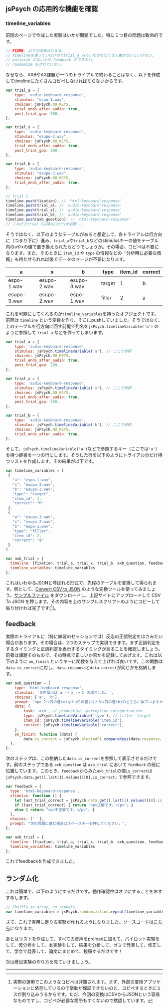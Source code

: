 ## jsPsych の応用的な機能を確認

### timeline_variables

前回のページで作成した実験はいかが問題でした。特に１つ目の問題は致命的です。

```js
// FIXME: 以下が改善点になる。
// timelineを使っていないのでtrial_a みたいなのをたくさん書かないといけない。
// onfinish がないから feedback ができない。
// randomize もされていない。
```

なぜなら、AXBやAX課題が一つのトライアルで終わることはなく、以下を作成してtimelineにたくさんコピペしなければならないからです。

```js
var trial_a = {
    type: 'audio-keyboard-response',
    stimulus: "espo-1.wav",
    choices: jsPsych.NO_KEYS,
    trial_ends_after_audio: true,
    post_trial_gap: 200,
};

var trial_x = {
    type: 'audio-keyboard-response',
    stimulus: "esupo-2.wav",
    choices: jsPsych.NO_KEYS,
    trial_ends_after_audio: true,
    post_trial_gap: 200,
};

var trial_b = {
    type: 'audio-keyboard-response',
    stimulus: "esupo-3.wav",
    choices: jsPsych.NO_KEYS,
    trial_ends_after_audio: true,
};

// trial 1
timeline.push(fixation); // 'html-keyboard-response'
timeline.push(trial_a); // 'audio-keyboard-response'
timeline.push(trial_x); // 'audio-keyboard-response'
timeline.push(trial_b); // 'audio-keyboard-response'
timeline.push(axb_question); // 'html-keyboard-response'
// これだとtrial 2以降もコピペが必要...
```

<!--https://www.tablesgenerator.com/markdown_tables-->
そうではなく、以下のようなテーブルがあると想定して、各トライアルは行方向に（つまり下に）進み、`trial_a`や`trial_b`などのstimulusキーの値をテーブル内のaやxの値で置き換えられたらどうでしょうか。その場合、コピペは不要になります。また、そのときに `item_id` や `type` の情報などの「分析時に必要な情報」も持たせられれば後でデータのマージが不要になります。

| a           | x           | b           | type   | item_id | correct |
|-------------|-------------|-------------|--------|---------|---------|
| espo-1.wav  | esupo-2.wav | esupo-3.wav | target | 1       | b       |
| esupo-3.wav | esupo-2.wav | espo-1.wav  | filler | 2       | a       |

これを可能にしてくれるのが`timeline_variables`を持ったオブジェクトです。前回は `timeline` という変数を作り、そこにpushしていました。そうではなく、上のテーブルを行方向に回す前提で列名を`jsPsych.timelineVariable('a')` のように参照して `trial_a` などを作ってしまいます。

```js
var trial_a = {
    type: 'audio-keyboard-response',
    stimulus: jsPsych.timelineVariable('a'), // ここで参照
    choices: jsPsych.NO_KEYS,
    trial_ends_after_audio: true,
    post_trial_gap: 200,
};

var trial_x = {
    type: 'audio-keyboard-response',
    stimulus: jsPsych.timelineVariable('x'), // ここで参照
    choices: jsPsych.NO_KEYS,
    trial_ends_after_audio: true,
    post_trial_gap: 200,
};

var trial_b = {
    type: 'audio-keyboard-response',
    stimulus: jsPsych.timelineVariable('b'), // ここで参照
    choices: jsPsych.NO_KEYS,
    trial_ends_after_audio: true,
};
```

そして、`jsPsych.timelineVariable('a')`などで参照するキー（ここでは`'a'`）を持つ辞書を一つの行にします。そうした行を以下のようにトライアル分だけ持つリストを作成します。その結果が以下です。

```js
var timeline_variables = [
 {
   "a": "espo-1.wav",
   "x": "esupo-2.wav",
   "b": "esupo-3.wav",
   "type": "target",
   "item_id": 1,
   "correct": "b"
 },
 {
   "a": "esupo-3.wav",
   "x": "esupo-2.wav",
   "b": "espo-1.wav",
   "type": "filler",
   "item_id": 2,
   "correct": "a"
 }
]

var axb_trial = {
  timeline: [fixation, trial_a, trial_x, trial_b, axb_question, feedback],
  timeline_variables: timeline_variables
};
```

これはいわゆるJSONと呼ばれる形式で、先程のテーブルを変換して得られます。例として、[Convert CSV to JSON](https://www.convertcsv.com/csv-to-json.htm) のような変換ツールを使ってみましょう。[サンプルファイル](./axb.csv) をダウンロードし、上記サイトにアップロードして CSV To JSON を押します。その内容を上のサンプルスクリプトのようにコピーして貼り付ければ完了です[[^bad]]。

[^bad]: 実際の運用でこのようなコピペは非難されます。まず、外部の変換アプリケーションに依存しているので挙動が保証できないのと、コピペするときにミスが割り込みうるからです。ただ、今回の変換はCSVからJSONという容易なものですし、コピペが必要な箇所もすくないので黙認しています。

## feedback

実際のトライアルに（特に練習のセッションでは）反応の正誤判定をはさみたい場合があります。その場合は、2つのステップで実現できます。まず正誤判定をするタイミングと正誤判定を表示するタイミングがあることを確認しましょう。前者は課題そのもので、その時点で正しいか否かを記録してあげます。これは以下のように `on_finish` というキーに関数を与えて上げれば良いです。この関数は`data.is_correct`に対し、`data.response`と`data.correct`が同じかを格納します。

```js
var axb_question = {
    type: 'html-keyboard-response',
    stimulus: '音声呈示は a -> x -> b の順でした。',
    choices: ['a', 'b'],
    prompt: "<p> 2つ目の音(x)は1つ目の音(a)と3つ目の音(b)のどちらに似ていますか。</p>",
    data: {
        task: 'axb', // production--perception-categorization
        type: jsPsych.timelineVariable('type'), // filler--target
        item_id: jsPsych.timelineVariable('item_id'),
        correct: jsPsych.timelineVariable('correct'),
    },
    on_finish: function (data) {
        data.is_correct = jsPsych.pluginAPI.compareKeys(data.response, data.correct);
  },
};
```

次のステップは、この格納した`data.is_correct`を参照して表示させるだけです。前のステップである `axb_question` は `axb_trial` において `feedback` の前に位置しています。このとき、`feedback`からみた`axb_trial`の値`is_correct`は `jsPsych.data.get().last(1).values()[0].is_correct;` で参照できます。

```js
var feedback = {
  type: 'html-keyboard-response',
  stimulus: function () {
    let last_trial_correct = jsPsych.data.get().last(1).values()[0].is_correct;
    if (last_trial_correct) { return "<p>正解です。</p>"; }
    else { return "<p>不正解です。</p>"; }
  },
  choices: [' '],
  prompt: "次の問題に進む場合はスペースキーを押してください。",
};

var axb_trial = {
  timeline: [fixation, trial_a, trial_x, trial_b, axb_question, feedback],
  timeline_variables: timeline_variables
};
```

これでfeedbackを作成できました。

## ランダム化

これは簡単で、以下のようにするだけです。動作確認中はオフにすることをおすすめします。

```js
// Shuffle an array, no repeats
var timeline_variables = jsPsych.randomization.repeat(timeline_variables, 1);
```

さて、これで実用に足りる実験が作れるようになりました。ソースコードは[こちら](https://gist.github.com/kishiyamat/0e53281b3e335ada094f9ef0b3ae6928)になります。

<script src="https://gist.github.com/kishiyamat/0e53281b3e335ada094f9ef0b3ae6928.js"></script>

あとはリストを作成して、すべての音声をpreloadに加えて、パイロット実験をして、仮分析をして、本実験をして、結果を分析して、ゼミで発表して、修正して、学会で発表して、論文にまとめて、投稿するだけです！

次は産出実験の作り方を見ていきましょう。

---
